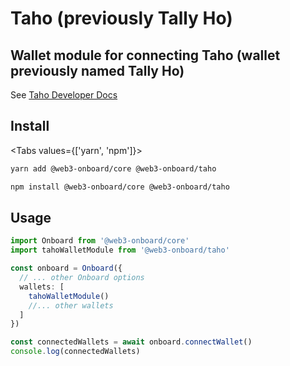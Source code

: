 
# Taho (previously Tally Ho)

## Wallet module for connecting Taho (wallet previously named Tally Ho)
See [Taho Developer Docs](https://docs.tally.cash/tally/developers/integrating-dapps)


## Install

<Tabs values={['yarn', 'npm']}>
<TabPanel value="yarn">

```sh copy
yarn add @web3-onboard/core @web3-onboard/taho
```

  </TabPanel>
  <TabPanel value="npm">

```sh copy
npm install @web3-onboard/core @web3-onboard/taho
```

  </TabPanel>
</Tabs>


## Usage

```typescript
import Onboard from '@web3-onboard/core'
import tahoWalletModule from '@web3-onboard/taho'

const onboard = Onboard({
  // ... other Onboard options
  wallets: [
    tahoWalletModule()
    //... other wallets
  ]
})

const connectedWallets = await onboard.connectWallet()
console.log(connectedWallets)
```
